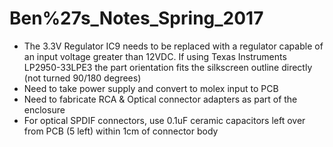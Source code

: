 # Ben%27s_Notes_Spring_2017
 *  The 3.3V Regulator IC9 needs to be replaced with a regulator capable of an input voltage greater than 12VDC. If using Texas Instruments LP2950-33LPE3 the part orientation fits the silkscreen outline directly (not turned 90/180 degrees)
 *  Need to take power supply and convert to molex input to PCB
 *  Need to fabricate RCA & Optical connector adapters as part of the enclosure
 *  For optical SPDIF connectors, use 0.1uF ceramic capacitors left over from PCB (5 left) within 1cm of connector body
